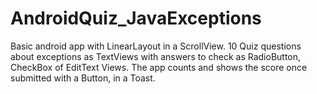 # AndroidQuiz_JavaExceptions
Basic android app with LinearLayout in a ScrollView.
10 Quiz questions about exceptions as TextViews with answers to check as RadioButton, CheckBox of EditText Views.
The app counts and shows the score once submitted with a Button, in a Toast.
